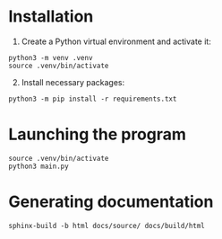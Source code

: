 # Installation
1. Create a Python virtual environment and activate it:
```
python3 -m venv .venv
source .venv/bin/activate
```
2. Install necessary packages:
```
python3 -m pip install -r requirements.txt
```

# Launching the program
```
source .venv/bin/activate
python3 main.py
```

# Generating documentation
```
sphinx-build -b html docs/source/ docs/build/html
```
